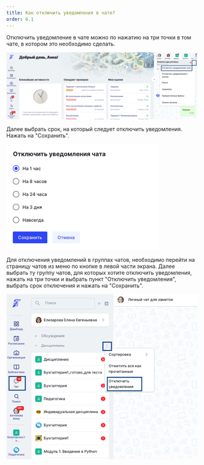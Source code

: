 ```yaml
---
title: Как отключить уведомления в чате?
order: 6.1
---
```


Отключить уведомление в чате можно по нажатию на три точки в том чате, в котором это необходимо сделать.

![](<./image (131).png>)

Далее выбрать срок, на который следует отключить уведомления. Нажать на "Сохранить".

![](<./image (132).png>)

Для отключения уведомлений в группах чатов, необходимо перейти на страницу чатов из меню по кнопке в левой части экрана. Далее выбрать ту группу чатов, для которых хотите отключить уведомления, нажать на три точки и выбрать пункт "Отключить уведомления", выбрать срок отключения и нажать на "Сохранить".

![](<./image (130).png>)